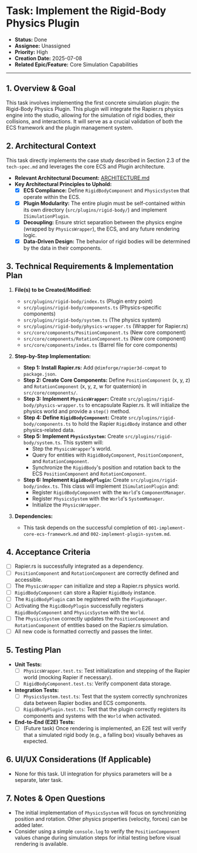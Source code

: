 # Task: Implement the Rigid-Body Physics Plugin

- **Status:** Done
- **Assignee:** Unassigned
- **Priority:** High
- **Creation Date:** 2025-07-08
- **Related Epic/Feature:** Core Simulation Capabilities

---

## 1. Overview & Goal

This task involves implementing the first concrete simulation plugin: the Rigid-Body Physics Plugin. This plugin will integrate the Rapier.rs physics engine into the studio, allowing for the simulation of rigid bodies, their collisions, and interactions. It will serve as a crucial validation of both the ECS framework and the plugin management system.

## 2. Architectural Context

This task directly implements the case study described in Section 2.3 of the `tech-spec.md` and leverages the core ECS and Plugin architecture.

- **Relevant Architectural Document:** [ARCHITECTURE.md](./../architecture/ARCHITECTURE.md)
- **Key Architectural Principles to Uphold:**
  - [x] **ECS Compliance:** Define `RigidBodyComponent` and `PhysicsSystem` that operate within the ECS.
  - [x] **Plugin Modularity:** The entire plugin must be self-contained within its own directory (`src/plugins/rigid-body/`) and implement `ISimulationPlugin`.
  - [x] **Decoupling:** Ensure strict separation between the physics engine (wrapped by `PhysicsWrapper`), the ECS, and any future rendering logic.
  - [x] **Data-Driven Design:** The behavior of rigid bodies will be determined by the data in their components.

## 3. Technical Requirements & Implementation Plan

1.  **File(s) to be Created/Modified:**

    - `src/plugins/rigid-body/index.ts` (Plugin entry point)
    - `src/plugins/rigid-body/components.ts` (Physics-specific components)
    - `src/plugins/rigid-body/system.ts` (The physics system)
    - `src/plugins/rigid-body/physics-wrapper.ts` (Wrapper for Rapier.rs)
    - `src/core/components/PositionComponent.ts` (New core component)
    - `src/core/components/RotationComponent.ts` (New core component)
    - `src/core/components/index.ts` (Barrel file for core components)

2.  **Step-by-Step Implementation:**

    - **Step 1: Install Rapier.rs:** Add `@dimforge/rapier3d-compat` to `package.json`.
    - **Step 2: Create Core Components:** Define `PositionComponent` (x, y, z) and `RotationComponent` (x, y, z, w for quaternion) in `src/core/components/`.
    - **Step 3: Implement `PhysicsWrapper`:** Create `src/plugins/rigid-body/physics-wrapper.ts` to encapsulate Rapier.rs. It will initialize the physics world and provide a `step()` method.
    - **Step 4: Define `RigidBodyComponent`:** Create `src/plugins/rigid-body/components.ts` to hold the Rapier `RigidBody` instance and other physics-related data.
    - **Step 5: Implement `PhysicsSystem`:** Create `src/plugins/rigid-body/system.ts`. This system will:
      - Step the `PhysicsWrapper`'s world.
      - Query for entities with `RigidBodyComponent`, `PositionComponent`, and `RotationComponent`.
      - Synchronize the `RigidBody`'s position and rotation back to the ECS `PositionComponent` and `RotationComponent`.
    - **Step 6: Implement `RigidBodyPlugin`:** Create `src/plugins/rigid-body/index.ts`. This class will implement `ISimulationPlugin` and:
      - Register `RigidBodyComponent` with the `World`'s `ComponentManager`.
      - Register `PhysicsSystem` with the `World`'s `SystemManager`.
      - Initialize the `PhysicsWrapper`.

3.  **Dependencies:**
    - This task depends on the successful completion of `001-implement-core-ecs-framework.md` and `002-implement-plugin-system.md`.

## 4. Acceptance Criteria

- [ ] Rapier.rs is successfully integrated as a dependency.
- [ ] `PositionComponent` and `RotationComponent` are correctly defined and accessible.
- [ ] The `PhysicsWrapper` can initialize and step a Rapier.rs physics world.
- [ ] `RigidBodyComponent` can store a Rapier `RigidBody` instance.
- [ ] The `RigidBodyPlugin` can be registered with the `PluginManager`.
- [ ] Activating the `RigidBodyPlugin` successfully registers `RigidBodyComponent` and `PhysicsSystem` with the `World`.
- [ ] The `PhysicsSystem` correctly updates the `PositionComponent` and `RotationComponent` of entities based on the Rapier.rs simulation.
- [ ] All new code is formatted correctly and passes the linter.

## 5. Testing Plan

- **Unit Tests:**
  - [ ] `PhysicsWrapper.test.ts`: Test initialization and stepping of the Rapier world (mocking Rapier if necessary).
  - [ ] `RigidBodyComponent.test.ts`: Verify component data storage.
- **Integration Tests:**
  - [ ] `PhysicsSystem.test.ts`: Test that the system correctly synchronizes data between Rapier bodies and ECS components.
  - [ ] `RigidBodyPlugin.test.ts`: Test that the plugin correctly registers its components and systems with the `World` when activated.
- **End-to-End (E2E) Tests:**
  - [ ] (Future task) Once rendering is implemented, an E2E test will verify that a simulated rigid body (e.g., a falling box) visually behaves as expected.

## 6. UI/UX Considerations (If Applicable)

- None for this task. UI integration for physics parameters will be a separate, later task.

## 7. Notes & Open Questions

- The initial implementation of `PhysicsSystem` will focus on synchronizing position and rotation. Other physics properties (velocity, forces) can be added later.
- Consider using a simple `console.log` to verify the `PositionComponent` values change during simulation steps for initial testing before visual rendering is available.
